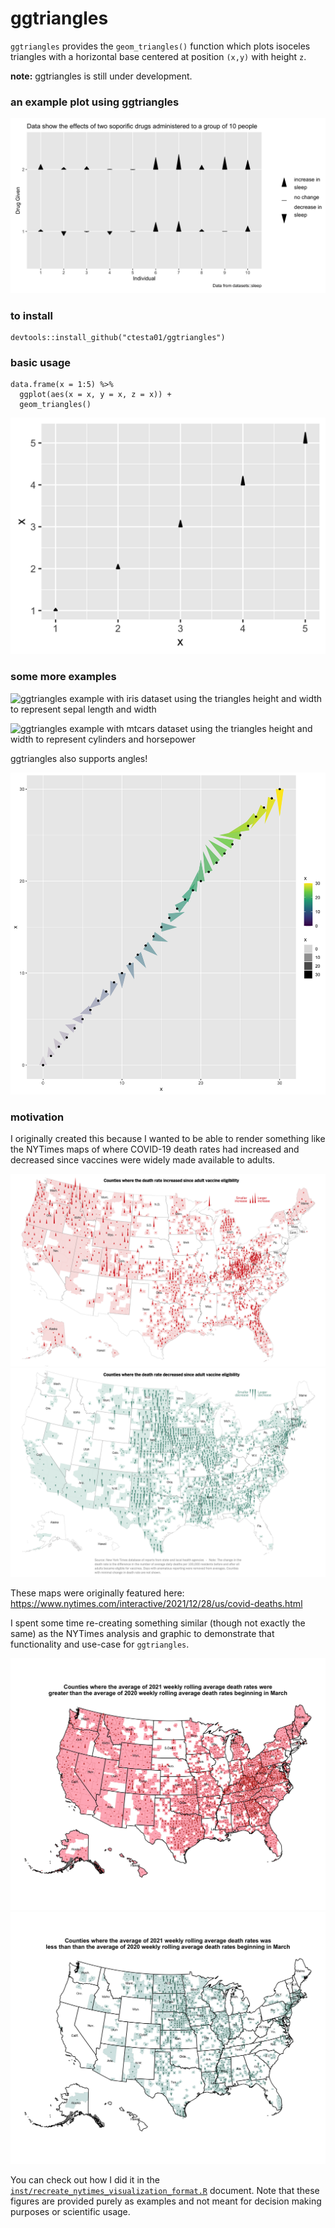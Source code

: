 # ggtriangles

`ggtriangles` provides the `geom_triangles()` function which plots isoceles
triangles with a horizontal base centered at position `(x,y)` with height `z`.

**note:** ggtriangles is still under development.

### an example plot using ggtriangles

![an example of a plot using geom_triangles that shows the results of a sleep study and whether drug 1 or 2 increased participants' sleep hours](img/sleep.png)


### to install

    devtools::install_github("ctesta01/ggtriangles")
    
### basic usage

    data.frame(x = 1:5) %>%
      ggplot(aes(x = x, y = x, z = x)) +
      geom_triangles()
     
![a scatterplot of triangles with varying heights](img/simplest_example.png)


### some more examples

![ggtriangles example with iris dataset using the triangles height and width 
to represent sepal length and width](img/iris_example.png)

![ggtriangles example with mtcars dataset using the triangles height and width 
to represent cylinders and horsepower](img/mtcars_example2.png)

ggtriangles also supports angles!

![ggtriangles also supports angles](img/angles_in_ggtriangles.png)


### motivation

I originally created this because I wanted to be able to render something like
the NYTimes maps of where COVID-19 death rates had increased and decreased since
vaccines were widely made available to adults.

![nyt map of where covid death rates increased since vaccines became available](img/nyt_increased_orig.png)
![nyt map of where covid death rates decreased since vaccines became available](img/nyt_decreased_orig.png)

These maps were originally featured here: <https://www.nytimes.com/interactive/2021/12/28/us/covid-deaths.html> 

I spent some time re-creating something similar (though not exactly the
same) as the NYTimes analysis and graphic to demonstrate that functionality and
use-case for `ggtriangles`.

![](img/nyt_increased_counties.png)
![](img/nyt_decreased_counties.png)

You can check out how I did it in the [`inst/recreate_nytimes_visualization_format.R`](inst/recreate_nytimes_visualization_format.R)
document. Note that these figures are provided purely as examples and not meant
for decision making purposes or scientific usage. 
